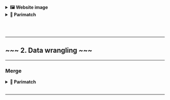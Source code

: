 <details>
  <summary><strong>🖼️ Website image</strong></summary>

  ![Внешний вид сайта](https://raw.githubusercontent.com/sazhirom/images/refs/heads/main/pari-live-section.PNG)
</details>

<details>
  <summary><strong>📜 Parimatch</strong></summary>

```python

from bs4 import BeautifulSoup
from selenium.webdriver.firefox.options import Options
from selenium.webdriver.firefox.service import Service
from selenium.webdriver.common.by import By
from selenium import webdriver
import time
import re
import clickhouse_connect
import pandas as pd
import os
from random import uniform
from datetime import datetime, timedelta

os.environ["DISPLAY"] = ":1.0"

def initialize_driver():
    profile_path = '/home/venediktovga/.mozilla/firefox/a6k6fc50.default-release'
    options = Options()
    options.set_preference("profile", profile_path)
    
    options.set_preference("layout.css.devPixelsPerPx", "0.25")  # Zoom out for faster data scanning
    options.set_preference("browser.sessionstore.privacy_level", 2)

    options.add_argument("--disable-infobars")  
    options.add_argument("--start-maximized")
    options.add_argument("--no-sandbox") 
    options.add_argument("--disable-dev-shm-usage")  
    options.set_preference("permissions.default.image", 2)  # Disable images
    options.set_preference("browser.cache.disk.enable", False)
    options.set_preference("browser.cache.memory.enable", False)

    service = Service("/usr/local/bin/geckodriver")  # Using Mozilla for speed + user agent plugins
    service.log_path = os.devnull

    driver = webdriver.Firefox(service=service, options=options)
    driver.set_window_size(1920, 1080) 
    print('Firefox driver started')
    driver.set_page_load_timeout(70)  
    time.sleep(2)  
    driver.maximize_window()  

    return driver

# Get results archive from the previous day for analytics
def source_page(driver):
    date = (datetime.now() - timedelta(days=1))
    url_part = date.strftime('%Y-%m-%d')
    url = f'https://pari.ru/results?date={url_part}'
    driver.get(url)
    time.sleep(14)
    return date

def extract(driver, date):
    data = driver.page_source
    soup = BeautifulSoup(data, 'html.parser')
    matches = soup.find_all('div', class_='results-event--Me6XJ')
    results_list = []
    
    for match in matches:
        row = []
        row.append(date)  # Date
        category = match.find_previous('div', class_=re.compile(r'results-sport__caption-container--e43SF'))
        row.append(category.text)  # Category

        try:
            subcategory = match.find_previous('div', class_=re.compile(r'overflowed-text--JHSWr results-competition__caption--zmv7q'))
            row.append(subcategory.text)
        except Exception:
            row.append('no subcategory')

        teams = match.find_all('div', class_=re.compile(r'results-event-team__name'))
        team_list = [team.get_text(strip=True) for team in teams]
        row.extend(team_list)  # Team 1 and Team 2

        try:
            row.append(' — '.join([team_list[0], team_list[1]]))  # Event
        except Exception:
            row.append('-')

        try:
            scores = match.find_all('div', class_=re.compile(r'results-scoreBlock__score--XvlMM _summary--Jt8Ej _bold--JaGTY'))
            score_list = [str(score.get_text(strip=True)) for score in scores]
            row.extend(score_list if len(score_list) == 2 else ['-', '-'])
        except Exception:
            row.extend(['-', '-'])

        try:
            if int(score_list[0]) > int(score_list[1]):
                row.append('1')  # Winner
            elif int(score_list[1]) > int(score_list[0]):
                row.append('2')
            elif int(score_list[0]) == int(score_list[1]):
                row.append('X')
            else:
                row.append('-')
        except Exception:
            row.append('-')

        try:
            row.append(int(score_list[0]) - int(score_list[1]))  # Goal difference
            row.append(int(score_list[1]) - int(score_list[0]))
        except Exception:
            row.extend([-1000, -1000])

        try:
            row.append(int(score_list[0]) + int(score_list[1]))  # Total goals
        except Exception:
            row.append(-1000)

        results_list.append(row)

    column_names = ["date", "category", "subcategory", "team1", "team2", "event", "score1", "score2", "result", "f1", "f2", "total"]
    df = pd.DataFrame(results_list, columns=column_names)
    df.to_csv('results.csv', index=False, encoding='UTF-8-sig')
    upload(results_list)

def scroll_container(driver, date):
    count_repeat_break = 0
    count = 0
    while True:
        extract(driver, date)
        print(f'Run {count} data uploaded')

        elements = driver.find_elements(By.CLASS_NAME, "results-event--Me6XJ")
        last_element = elements[-1] if elements else None  

        if last_element:
            driver.execute_script("arguments[0].scrollIntoView({block: 'start', inline: 'nearest'});", last_element)
            count += 1
        print(f'Scrolling attempt {count}')
        time.sleep(uniform(9, 11))

        elements = driver.find_elements(By.CLASS_NAME, "results-event--Me6XJ")
        new_last_element = elements[-1]
        if new_last_element == last_element:
            count_repeat_break += 1
        else:
            count_repeat_break = 0
        if count_repeat_break == 3:
            break

    client = clickhouse_connect.get_client(host='10.140.0.7', port=8123, username='default', password='******')
    client.insert('ibet.results_date', [(datetime.now(),)], column_names='date')

# Direct upload to ClickHouse
def upload(extracted_data):
    client = clickhouse_connect.get_client(host='10.140.0.7', port=8123, username='default', password='******')
    client.insert('ibet.results', extracted_data, column_names=["date", "category", "subcategory", "team1", "team2", "event", "score1", "score2", "result", "f1", "f2", "total"])

def main():
    try:
        driver = initialize_driver()
        date = source_page(driver)
        scroll_container(driver, date)
    finally:
        driver.quit()

if __name__ == '__main__':
    main()
```

</details>

<br></br>

---
<a id="ibet-merge"></a>

## ~~~ 2. Data wrangling ~~~
--- 


### Merge
 
<details>
  <summary><strong>📜 Parimatch</strong></summary>

```python



<details>
  <summary><strong>📜 Merge </strong></summary>

```python

import redis
import time
from datetime import datetime, timedelta
from random import uniform
import json
import pandas as pd
from io import StringIO
from kafka import KafkaProducer

# Complex logic ahead

redis_client = redis.StrictRedis(
    host='localhost', 
    port=6379, 
    password='*****', 
    decode_responses=True
)

# To synchronize scraping, we send timing data at random intervals.
# Scrapers start synchronized data collection every 4 minutes ±60 seconds.
def publish_timing():
    result = []
    big_pause_delta = uniform(140, 250)
    big_pause = (datetime.now() + timedelta(seconds=big_pause_delta)).timestamp()
    delta1 = uniform(15, 21)
    time1 = (datetime.now() + timedelta(seconds=delta1)).timestamp()
    result.extend([big_pause, time1])
    message = json.dumps(result)
    redis_client.publish('timings', message)
    print(f'Message sent: {message}')
    return big_pause

# Before starting, wait for scrapers to confirm readiness
def gotovo():
    pubsub = redis_client.pubsub()
    pubsub.subscribe('gotovo')
    count = 0
    for message in pubsub.listen():
        if message['type'] == 'message' and message['data'] == 'gotovo':
            count += 1
            print(f'Received responses: {count}')
            if count == 3:
                return True
        elif message['type'] == 'message' and message['data'] == 'ne gotovo':
            return False

# These functions split team names into separate words, transliterate if needed, and compare words letter by letter.
# Standard similarity comparison libraries do not work!
def are_words_equal_with_tolerance(word1, word2):

    if abs(len(word1) - len(word2)) > 2:
        return False  

    # Count the number of different characters
    diff_count = sum(1 for a, b in zip(word1, word2) if a != b)
    
    # Add the difference in length as additional mismatches
    diff_count += abs(len(word1) - len(word2))
    
    # If they differ by more than 2 characters, they are considered different
    return diff_count <= 2

def compare_names(name1, name2):
    # Split names into parts based on "-" or "—"
    parts1 = [part.strip() for part in name1.replace('—', '-').split('-') if len(part.strip()) >= 3]
    words1_1 = [word.strip() for word in parts1[0].split(' ') if len(word.strip()) > 4]
    words1_2 = [word.strip() for word in parts1[1].split(' ') if len(word.strip()) > 4]
    parts2 = [part.strip() for part in name2.replace('—', '-').split('-') if len(part.strip()) >= 3]
    words2_1 = [word.strip() for word in parts2[0].split(' ') if len(word.strip()) > 4]
    words2_2 = [word.strip() for word in parts2[1].split(' ') if len(word.strip()) > 4]
    check1 = False
    check2 = False

    for words1 in words1_1:
        for words2 in words2_1:
            if are_words_equal_with_tolerance(words1, words2):
                check1 = True
                break
    for words1 in words1_2:
        for words2 in words2_2:
            if are_words_equal_with_tolerance(words1, words2):
                check2 = True
                break
            
    return check1 and check2

# Simple merge - combining two DataFrames
def pari_olimp(df1, df2):
    columns_pari = ['event', '1', 'X', '2', 'F1', 'F2', 'Tb', 'Tm', 'F', 'T', 'timestamp', 'category', 'subcategory']
    columns_olimp = ['event_olimp', '1_olimp', 'X_olimp', '2_olimp', 'F1_olimp', 'F2_olimp', 'Tb_olimp', 'Tm_olimp', 'F_olimp', 'T_olimp', 'timestamp_olimp']
    
    df2.columns = columns_olimp
    match_indexes = []

    try:
        for index1, row1 in df1.iterrows():
            for index2, row2 in df2.iterrows():
                if compare_names(row1['event'], row2['event_olimp']):
                    match_indexes.append([index1, index2])
    except Exception as e:
        print(row1, row2)         

    df = pd.DataFrame(columns=columns_pari + columns_olimp)
    for index1, index2 in match_indexes:
        row1 = df1.iloc[index1]
        row2 = df2.iloc[index2]
        combined = pd.DataFrame({
            **row1.to_dict(),    
            **row2.to_dict()     
        }, index=[0])
        dataframes = [df, combined]
        valid_dataframes = [df for df in dataframes if not df.empty and not df.isna().all().all()]
        df = pd.concat(valid_dataframes, ignore_index=True)

    df.drop_duplicates(subset=['event'], keep='last', inplace=True)
    df_olimp = df[['event', 'event_olimp', '1', '1_olimp', 'X', 'X_olimp', '2', '2_olimp', 'F1', 'F1_olimp', 'F2', 'F2_olimp', 'Tb', 'Tb_olimp', 'Tm', 'Tm_olimp', 'F', 'F_olimp', 'T', 'T_olimp', 'timestamp', 'timestamp_olimp', 'category', 'subcategory']]   

    return df_olimp

# Upload mismatched coefficients to Kafka
def send_dataframe_to_kafka(df, topic='ibet', bootstrap_servers='10.140.0.2:9092'):
    producer = KafkaProducer(
        bootstrap_servers=bootstrap_servers,
        value_serializer=lambda v: json.dumps(v).encode('utf-8')
    )
    
    for _, row in df.iterrows():
        message = row.to_dict()
        producer.send(topic, message)
        
    producer.flush()
    producer.close()

# Main function:  
# 1. Wait for scrapers to be ready.  
# 2. Send synchronized scraping time.  
# 3. Once all data is received, compare values.  
# 4. Load the data into ClickHouse and repeat.

def main(): 
    if gotovo():
        try:
            print('Ready')
            time.sleep(1)
            while True:
                big_pause = publish_timing()
                print(f'Timing sent at {datetime.now()}')
                print('Started listening')
                pinn, olimp = listen()
                send_dataframe_to_kafka(pinn)
                send_dataframe_to_kafka(olimp)
                print(f'Sleeping at {datetime.now()}')
                while time.time() < big_pause + 10:
                    time.sleep(1)
                print(f'Woke up at {datetime.now()}')
        except KeyboardInterrupt:
            print('Stopping...')   
    else:
        raise ValueError('Not ready')

if __name__ == '__main__':
    main()
```

</details>  
<br>

---
<a id="ibet-VNC"></a>
